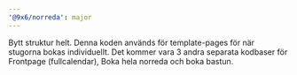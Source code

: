 ```yaml
---
'@9x6/norreda': major
---
```


Bytt struktur helt. Denna koden används för template-pages för när stugorna bokas individuellt. Det kommer vara 3 andra separata kodbaser för Frontpage (fullcalendar), Boka hela norreda och boka bastun.

